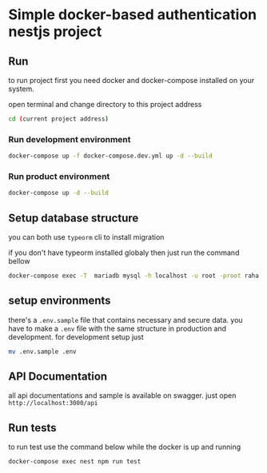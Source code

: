 # Simple docker-based authentication nestjs project

## Run

to run project first you need docker and docker-compose installed on your system.

open terminal and change directory to this project address

```bash
cd (current project address)
```

### Run development environment

```bash
docker-compose up -f docker-compose.dev.yml up -d --build
```

### Run product environment

```bash
docker-compose up -d --build
```

## Setup database structure

you can both use `typeorm` cli to install migration

if you don't have typeorm installed globaly then just run the command bellow

```bash
docker-compose exec -T  mariadb mysql -h localhost -u root -proot raha < database.sql
```

## setup environments

there's a `.env.sample` file that contains necessary and secure data. you have to make a `.env` file with the same structure in production and development.
for development setup just

```bash
mv .env.sample .env
```

## API Documentation

all api documentations and sample is available on swagger. just open `http://localhost:3000/api`

## Run tests

to run test use the command below while the docker is up and running

```bash
docker-compose exec nest npm run test
```
